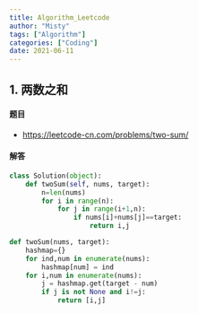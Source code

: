 ```yaml
---
title: Algorithm_Leetcode
author: "Misty"
tags: ["Algorithm"]
categories: ["Coding"]
date: 2021-06-11
---
```


## 1. 两数之和

#### 题目
* https://leetcode-cn.com/problems/two-sum/

#### 解答

```python
class Solution(object):
    def twoSum(self, nums, target):
        n=len(nums)
        for i in range(n):
            for j in range(i+1,n):
                if nums[i]+nums[j]==target:
                    return i,j
```

```python
def twoSum(nums, target):
    hashmap={}
    for ind,num in enumerate(nums):
        hashmap[num] = ind
    for i,num in enumerate(nums):
        j = hashmap.get(target - num)
        if j is not None and i!=j:
            return [i,j]
```